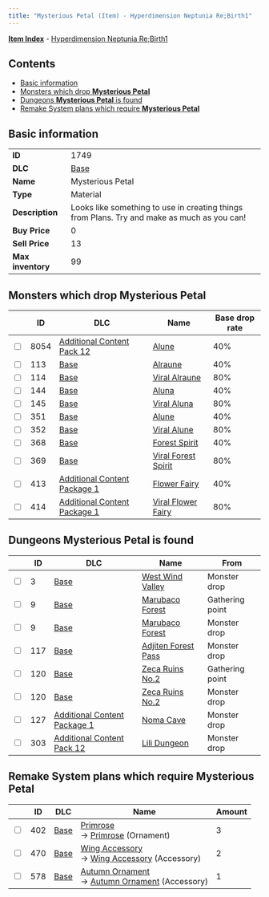 ```yaml
---
title: "Mysterious Petal (Item) - Hyperdimension Neptunia Re;Birth1"
---
```


[**Item Index**](/neptunia/rb1/item/index.html) - [Hyperdimension Neptunia Re;Birth1](/neptunia/rb1)

## Contents

- [Basic information](#basic-information)
- [Monsters which drop **Mysterious Petal**](#monsters-which-drop-mysterious-petal)
- [Dungeons **Mysterious Petal** is found](#dungeons-mysterious-petal-is-found)
- [Remake System plans which require **Mysterious Petal**](#remake-system-plans-which-require-mysterious-petal)

## Basic information

|   |   |
| -- | -- |
| **ID** | 1749 |
| **DLC** | [Base](/neptunia/rb1/dlc/1-base.html) |
| **Name** | Mysterious Petal |
| **Type** | Material |
| **Description** | Looks like something to use in creating things from Plans. Try and make as much as you can! |
| **Buy Price** | 0 |
| **Sell Price** | 13 |
| **Max inventory** | 99 |

## Monsters which drop **Mysterious Petal**

|    | ID | DLC | Name | Base drop rate |
| -- | -- | --- | ---- | -------------- |
| <input type="checkbox" id="rb1-monster-21-8054" class="trackbox" /> | 8054 | [Additional Content Pack 12](/neptunia/rb1/dlc/21-pack12.html) | [Alune](/neptunia/rb1/monster/21-8054-alune.html) | 40% |
| <input type="checkbox" id="rb1-monster-1-113" class="trackbox" /> | 113 | [Base](/neptunia/rb1/dlc/1-base.html) | [Alraune](/neptunia/rb1/monster/1-113-alraune.html) | 40% |
| <input type="checkbox" id="rb1-monster-1-114" class="trackbox" /> | 114 | [Base](/neptunia/rb1/dlc/1-base.html) | [Viral Alraune](/neptunia/rb1/monster/1-114-viral-alraune.html) | 80% |
| <input type="checkbox" id="rb1-monster-1-144" class="trackbox" /> | 144 | [Base](/neptunia/rb1/dlc/1-base.html) | [Aluna](/neptunia/rb1/monster/1-144-aluna.html) | 40% |
| <input type="checkbox" id="rb1-monster-1-145" class="trackbox" /> | 145 | [Base](/neptunia/rb1/dlc/1-base.html) | [Viral Aluna](/neptunia/rb1/monster/1-145-viral-aluna.html) | 80% |
| <input type="checkbox" id="rb1-monster-1-351" class="trackbox" /> | 351 | [Base](/neptunia/rb1/dlc/1-base.html) | [Alune](/neptunia/rb1/monster/1-351-alune.html) | 40% |
| <input type="checkbox" id="rb1-monster-1-352" class="trackbox" /> | 352 | [Base](/neptunia/rb1/dlc/1-base.html) | [Viral Alune](/neptunia/rb1/monster/1-352-viral-alune.html) | 80% |
| <input type="checkbox" id="rb1-monster-1-368" class="trackbox" /> | 368 | [Base](/neptunia/rb1/dlc/1-base.html) | [Forest Spirit](/neptunia/rb1/monster/1-368-forest-spirit.html) | 40% |
| <input type="checkbox" id="rb1-monster-1-369" class="trackbox" /> | 369 | [Base](/neptunia/rb1/dlc/1-base.html) | [Viral Forest Spirit](/neptunia/rb1/monster/1-369-viral-forest-spirit.html) | 80% |
| <input type="checkbox" id="rb1-monster-10-413" class="trackbox" /> | 413 | [Additional Content Package 1](/neptunia/rb1/dlc/10-pack1.html) | [Flower Fairy](/neptunia/rb1/monster/10-413-flower-fairy.html) | 40% |
| <input type="checkbox" id="rb1-monster-10-414" class="trackbox" /> | 414 | [Additional Content Package 1](/neptunia/rb1/dlc/10-pack1.html) | [Viral Flower Fairy](/neptunia/rb1/monster/10-414-viral-flower-fairy.html) | 80% |

## Dungeons **Mysterious Petal** is found

|    | ID | DLC | Name | From |
| -- | -- | --- | ---- | ---- |
| <input type="checkbox" id="rb1-dungeon-1-3" class="trackbox" /> | 3 | [Base](/neptunia/rb1/dlc/1-base.html) | [West Wind Valley](/neptunia/rb1/dungeon/1-3-west-wind-valley.html) | Monster drop |
| <input type="checkbox" id="rb1-dungeon-1-9" class="trackbox" /> | 9 | [Base](/neptunia/rb1/dlc/1-base.html) | [Marubaco Forest](/neptunia/rb1/dungeon/1-9-marubaco-forest.html) | Gathering point |
| <input type="checkbox" id="rb1-dungeon-1-9" class="trackbox" /> | 9 | [Base](/neptunia/rb1/dlc/1-base.html) | [Marubaco Forest](/neptunia/rb1/dungeon/1-9-marubaco-forest.html) | Monster drop |
| <input type="checkbox" id="rb1-dungeon-1-117" class="trackbox" /> | 117 | [Base](/neptunia/rb1/dlc/1-base.html) | [Adjiten Forest Pass](/neptunia/rb1/dungeon/1-117-adjiten-forest-pass.html) | Monster drop |
| <input type="checkbox" id="rb1-dungeon-1-120" class="trackbox" /> | 120 | [Base](/neptunia/rb1/dlc/1-base.html) | [Zeca Ruins No.2](/neptunia/rb1/dungeon/1-120-zeca-ruins-no-2.html) | Gathering point |
| <input type="checkbox" id="rb1-dungeon-1-120" class="trackbox" /> | 120 | [Base](/neptunia/rb1/dlc/1-base.html) | [Zeca Ruins No.2](/neptunia/rb1/dungeon/1-120-zeca-ruins-no-2.html) | Monster drop |
| <input type="checkbox" id="rb1-dungeon-10-127" class="trackbox" /> | 127 | [Additional Content Package 1](/neptunia/rb1/dlc/10-pack1.html) | [Noma Cave](/neptunia/rb1/dungeon/10-127-noma-cave.html) | Monster drop |
| <input type="checkbox" id="rb1-dungeon-21-303" class="trackbox" /> | 303 | [Additional Content Pack 12](/neptunia/rb1/dlc/21-pack12.html) | [Lili Dungeon](/neptunia/rb1/dungeon/21-303-lili-dungeon.html) | Monster drop |

## Remake System plans which require **Mysterious Petal**

|    | ID | DLC | Name | Amount |
| -- | -- | --- | ---- | ------ |
| <input type="checkbox" id="rb1-remake-1-402" class="trackbox" /> | 402 | [Base](/neptunia/rb1/dlc/1-base.html) | [Primrose](/neptunia/rb1/remake/1-402-primrose.html)<br />→ [Primrose](/neptunia/rb1/item/1-2728-primrose.html) (Ornament) | 3 |
| <input type="checkbox" id="rb1-remake-1-470" class="trackbox" /> | 470 | [Base](/neptunia/rb1/dlc/1-base.html) | [Wing Accessory](/neptunia/rb1/remake/1-470-wing-accessory.html)<br />→ [Wing Accessory](/neptunia/rb1/item/1-3007-wing-accessory.html) (Accessory) | 2 |
| <input type="checkbox" id="rb1-remake-1-578" class="trackbox" /> | 578 | [Base](/neptunia/rb1/dlc/1-base.html) | [Autumn Ornament](/neptunia/rb1/remake/1-578-autumn-ornament.html)<br />→ [Autumn Ornament](/neptunia/rb1/item/1-3164-autumn-ornament.html) (Accessory) | 1 |